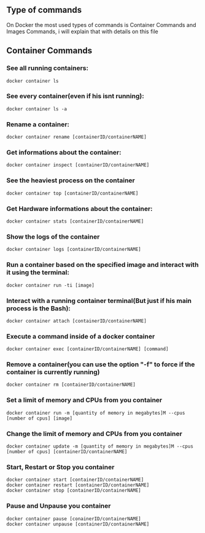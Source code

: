 ## Type of commands
On Docker the most used types of commands is Container Commands and Images Commands, i will explain that with details on this file

## Container Commands

### See all running containers:

```docker
docker container ls
```

### See every container(even if his isnt running):

```docker 
docker container ls -a
```

### Rename a container:

```docker
docker container rename [containerID/containerNAME]
```

### Get informations about the container:

```docker
docker container inspect [containerID/containerNAME]
```

### See the heaviest process on the container
```docker
docker container top [containerID/containerNAME]
```

### Get Hardware informations about the container:

```docker
docker container stats [containerID/containerNAME]
```

### Show the logs of the container

```docker
docker container logs [containerID/containerNAME]
```

### Run a container based on the specified image and interact with it using the terminal:
 
```docker
docker container run -ti [image]
```

### Interact with a running container terminal(But just if his main process is the Bash):

```docker
docker container attach [containerID/containerNAME]
```

### Execute a command inside of a docker container

```docker
docker container exec [containerID/containerNAME] [command]
```

### Remove a container(you can use the option "-f" to force if the container is currently running)

```docker
docker container rm [containerID/containerNAME]
```

### Set a limit of memory and CPUs from you container

```docker
docker container run -m [quantity of memory in megabytes]M --cpus [number of cpus] [image]
```

### Change the limit of memory and CPUs from you container

```docker
docker container update -m [quantity of memory in megabytes]M --cpus [number of cpus] [containerID/containerNAME]
```

### Start, Restart or Stop you container

```docker
docker container start [containerID/containerNAME]
docker container restart [containerID/containerNAME]
docker container stop [containerID/containerNAME]
```

### Pause and Unpause you container

```docker
docker container pause [conainerID/containerNAME]
docker container unpause [containerID/containerNAME]
```

